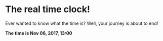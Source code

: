 # The real time clock!

Ever wanted to know what the time is? Well, your journey is about to end!

**The time is Nov 06, 2017, 13:00**